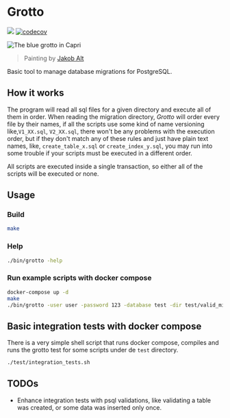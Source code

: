 # Grotto

![](https://github.com/eaneto/grotto/workflows/Grotto%20CI/badge.svg)
[![codecov](https://codecov.io/gh/eaneto/grotto/branch/main/graph/badge.svg)](https://codecov.io/gh/eaneto/grotto)

![The blue grotto in Capri](https://upload.wikimedia.org/wikipedia/commons/e/eb/Heinrich_Jakob_Fried_-_Die_Blaue_Grotte_auf_Capri.jpg)
> Painting by [Jakob Alt](https://de.wikipedia.org/wiki/Jakob_Alt)

Basic tool to manage database migrations for PostgreSQL.

## How it works

The program will read all sql files for a given directory and execute
all of them in order. When reading the migration directory, *Grotto*
will order every file by their names, if all the scripts use some kind
of name versioning like,`V1_XX.sql`, `V2_XX.sql`, there won't be any
problems with the execution order, but if they don't match any of
these rules and just have plain text names, like, `create_table_x.sql`
or `create_index_y.sql`, you may run into some trouble if your scripts
must be executed in a different order.

All scripts are executed inside a single transaction, so either all of
the scripts will be executed or none.

## Usage

### Build

```bash
make
```

### Help

```bash
./bin/grotto -help
```

### Run example scripts with docker compose

```bash
docker-compose up -d
make
./bin/grotto -user user -password 123 -database test -dir test/valid_migration
```

## Basic integration tests with docker compose

There is a very simple shell script that runs docker compose, compiles
and runs the grotto test for some scripts under de `test` directory.

```bash
./test/integration_tests.sh
```

## TODOs

- Enhance integration tests with psql validations, like validating a
  table was created, or some data was inserted only once.
